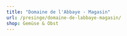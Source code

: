 ```yaml
---
title: "Domaine de l'Abbaye - Magasin"
url: /presinge/domaine-de-labbaye-magasin/
shop: Gemüse & Obst
---
```

